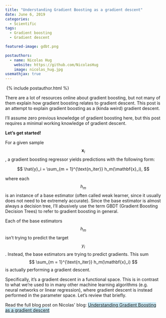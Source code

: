 ```yaml
---
title: "Understanding Gradient Boosting as a gradient descent"
date: June 6, 2019
categories:
  - Scientific
tags:
  - Gradient boosting
  - Gradient descent

featured-image: gdbt.png

postauthors:
  - name: Nicolas Hug
    website: https://github.com/NicolasHug
    image: nicolas_hug.jpg 
usemathjax: true
---
```

<div>
  <img src="/blog/assets/images/posts_images/{{ page.featured-image }}" alt="">
  {% include postauthor.html %}
</div>

There are a lot of resources online about gradient boosting, but not many of them explain how gradient boosting relates to gradient descent. This post is an attempt to explain gradient boosting as a (kinda weird) gradient descent.

I’ll assume zero previous knowledge of gradient boosting here, but this post requires a minimal working knowledge of gradient descent.

__Let’s get started!__

For a given sample $$ \mathbf{x}_i $$, a gradient boosting regressor yields
predictions with the following form:

$$ \hat{y}_i = \sum_{m = 1}^{\text{n_iter}} h_m(\mathbf{x}_i), $$

where each $$ h_m $$ is an instance of a base estimator (often called weak learner, since it usually does not need to be extremely accurate). Since the base estimator is almost always a decision tree, I’ll abusively use the term GBDT (Gradient Boosting Decision Trees) to refer to gradient boosting in general.

Each of the base estimators $$ h_m $$ isn’t trying to predict the target $$ y_i $$. Instead, the base estimators are trying to predict gradients. This sum $$ \sum_{m = 1}^{\text{n_iter}} h_m(\mathbf{x}_i) $$ is actually performing a gradient descent.

Specifically, it’s a gradient descent in a functional space. This is in contrast to what we’re used to in many other machine learning algorithms (e.g. neural networks or linear regression), where gradient descent is instead performed in the parameter space. Let’s review that briefly.

Read the full blog post on Nicolas' blog:
<span style="background-color: #CAE9F5;">  [Understanding Gradient Boosting as a gradient descent](http://nicolas-hug.com/blog/gradient_boosting_descent) </span>
